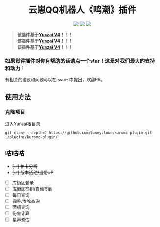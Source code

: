 <div align=center> <h1>云崽QQ机器人《鸣潮》插件</h1> </div>
<div align=center>
  <img src ="https://img.shields.io/github/issues/loneyclown/kuromc-plugin?logo=github"/>
  <img src ="https://img.shields.io/github/license/loneyclown/kuromc-plugin"/>
  <img src ="https://img.shields.io/github/languages/top/loneyclown/kuromc-plugin?logo=github"/>
</div>

> **该插件基于[Yunzai V4](https://yunzai-org.github.io/docs/)！！！**  
> **该插件基于[Yunzai V4](https://yunzai-org.github.io/docs/)！！！**  
> **该插件基于[Yunzai V4](https://yunzai-org.github.io/docs/)！！！**

### 如果觉得插件对你有帮助的话请点一个star！这是对我们最大的支持和动力！

有相关的建议和问题可以在issues中提出，欢迎PR。

## 使用方法

### 克隆项目

进入Yunzai根目录

```shell
git clone --depth=1 https://github.com/loneyclown/kuromc-plugin.git ./plugins/kuromc-plugin/
```

<!-- ## 贡献者

感谢以下贡献者对本项目做出的贡献

<a href="https://github.com/loneyclown/kuromc-plugin/graphs/contributors">
  <img src="https://contrib.rocks/image?repo=loneyclown/kuromc-plugin" />
</a> -->

## 咕咕咕

- ~~[✅] 抽卡分析~~
- ~~[✅] 版本活动/当期UP~~
- [ ] 库街区登录
- [ ] 库街区签到/自动签到
- [ ] 每日查询
- [ ] 图鉴/攻略查询
- [ ] 面板查询
- [ ] 伤害计算
- [ ] 星声预估
